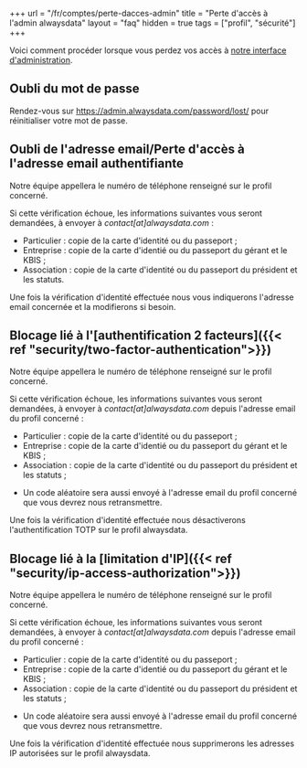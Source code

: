 +++
url = "/fr/comptes/perte-dacces-admin"
title = "Perte d'accès à l'admin alwaysdata"
layout = "faq"
hidden = true
tags = ["profil", "sécurité"]
+++

Voici comment procéder lorsque vous perdez vos accès à [notre interface d'administration](https://admin.alwaysdata.com).

## Oubli du mot de passe

Rendez-vous sur https://admin.alwaysdata.com/password/lost/ pour réinitialiser votre mot de passe.

## Oubli de l'adresse email/Perte d'accès à l'adresse email authentifiante

Notre équipe appellera le numéro de téléphone renseigné sur le profil concerné.

Si cette vérification échoue, les informations suivantes vous seront demandées, à envoyer à *contact[at]alwaysdata.com* :

* Particulier : copie de la carte d'identité ou du passeport ;
* Entreprise : copie de la carte d'identié ou du passeport du gérant et le KBIS ;
* Association : copie de la carte d'identité ou du passeport du président et les statuts.

Une fois la vérification d'identité effectuée nous vous indiquerons l'adresse email concernée et la modifierons si besoin.

## Blocage lié à l'[authentification 2 facteurs]({{< ref "security/two-factor-authentication">}})

Notre équipe appellera le numéro de téléphone renseigné sur le profil concerné.

Si cette vérification échoue, les informations suivantes vous seront demandées, à envoyer à *contact[at]alwaysdata.com* depuis l'adresse email du profil concerné :

* Particulier : copie de la carte d'identité ou du passeport ;
* Entreprise : copie de la carte d'identié ou du passeport du gérant et le KBIS ;
* Association : copie de la carte d'identité ou du passeport du président et les statuts ;
- Un code aléatoire sera aussi envoyé à l'adresse email du profil concerné que vous devrez nous retransmettre.

Une fois la vérification d'identité effectuée nous désactiverons l'authentification TOTP sur le profil alwaysdata.

## Blocage lié à la [limitation d'IP]({{< ref "security/ip-access-authorization">}})

Notre équipe appellera le numéro de téléphone renseigné sur le profil concerné.

Si cette vérification échoue, les informations suivantes vous seront demandées, à envoyer à *contact[at]alwaysdata.com* depuis l'adresse email du profil concerné :

* Particulier : copie de la carte d'identité ou du passeport ;
* Entreprise : copie de la carte d'identié ou du passeport du gérant et le KBIS ;
* Association : copie de la carte d'identité ou du passeport du président et les statuts ;
- Un code aléatoire sera aussi envoyé à l'adresse email du profil concerné que vous devrez nous retransmettre.

Une fois la vérification d'identité effectuée nous supprimerons les adresses IP autorisées sur le profil alwaysdata.
